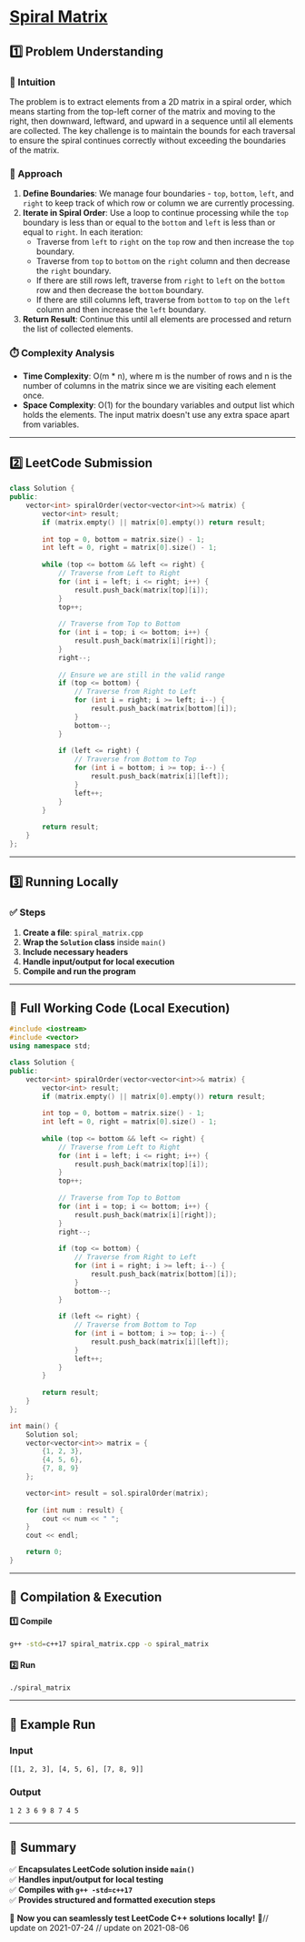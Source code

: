 # **[Spiral Matrix](https://leetcode.com/problems/spiral-matrix/description/)**  

## **1️⃣ Problem Understanding**  
### **📌 Intuition**  
The problem is to extract elements from a 2D matrix in a spiral order, which means starting from the top-left corner of the matrix and moving to the right, then downward, leftward, and upward in a sequence until all elements are collected. The key challenge is to maintain the bounds for each traversal to ensure the spiral continues correctly without exceeding the boundaries of the matrix.

### **🚀 Approach**  
1. **Define Boundaries**: We manage four boundaries - `top`, `bottom`, `left`, and `right` to keep track of which row or column we are currently processing.
2. **Iterate in Spiral Order**: Use a loop to continue processing while the `top` boundary is less than or equal to the `bottom` and `left` is less than or equal to `right`. In each iteration:
   - Traverse from `left` to `right` on the `top` row and then increase the `top` boundary.
   - Traverse from `top` to `bottom` on the `right` column and then decrease the `right` boundary.
   - If there are still rows left, traverse from `right` to `left` on the `bottom` row and then decrease the `bottom` boundary.
   - If there are still columns left, traverse from `bottom` to `top` on the `left` column and then increase the `left` boundary.
3. **Return Result**: Continue this until all elements are processed and return the list of collected elements.

### **⏱️ Complexity Analysis**  
- **Time Complexity**: O(m * n), where m is the number of rows and n is the number of columns in the matrix since we are visiting each element once.
- **Space Complexity**: O(1) for the boundary variables and output list which holds the elements. The input matrix doesn't use any extra space apart from variables.

---  

## **2️⃣ LeetCode Submission**  
```cpp
class Solution {
public:
    vector<int> spiralOrder(vector<vector<int>>& matrix) {
        vector<int> result;
        if (matrix.empty() || matrix[0].empty()) return result;
        
        int top = 0, bottom = matrix.size() - 1;
        int left = 0, right = matrix[0].size() - 1;
        
        while (top <= bottom && left <= right) {
            // Traverse from Left to Right
            for (int i = left; i <= right; i++) {
                result.push_back(matrix[top][i]);
            }
            top++;
            
            // Traverse from Top to Bottom
            for (int i = top; i <= bottom; i++) {
                result.push_back(matrix[i][right]);
            }
            right--;
            
            // Ensure we are still in the valid range
            if (top <= bottom) {
                // Traverse from Right to Left
                for (int i = right; i >= left; i--) {
                    result.push_back(matrix[bottom][i]);
                }
                bottom--;
            }
            
            if (left <= right) {
                // Traverse from Bottom to Top
                for (int i = bottom; i >= top; i--) {
                    result.push_back(matrix[i][left]);
                }
                left++;
            }
        }
        
        return result;
    }
};  
```  

---  

## **3️⃣ Running Locally**  
### **✅ Steps**  
1. **Create a file**: `spiral_matrix.cpp`  
2. **Wrap the `Solution` class** inside `main()`  
3. **Include necessary headers**  
4. **Handle input/output for local execution**  
5. **Compile and run the program**  

---  

## **📝 Full Working Code (Local Execution)**  
```cpp
#include <iostream>
#include <vector>
using namespace std;

class Solution {
public:
    vector<int> spiralOrder(vector<vector<int>>& matrix) {
        vector<int> result;
        if (matrix.empty() || matrix[0].empty()) return result;
        
        int top = 0, bottom = matrix.size() - 1;
        int left = 0, right = matrix[0].size() - 1;
        
        while (top <= bottom && left <= right) {
            // Traverse from Left to Right
            for (int i = left; i <= right; i++) {
                result.push_back(matrix[top][i]);
            }
            top++;
            
            // Traverse from Top to Bottom
            for (int i = top; i <= bottom; i++) {
                result.push_back(matrix[i][right]);
            }
            right--;
            
            if (top <= bottom) {
                // Traverse from Right to Left
                for (int i = right; i >= left; i--) {
                    result.push_back(matrix[bottom][i]);
                }
                bottom--;
            }
            
            if (left <= right) {
                // Traverse from Bottom to Top
                for (int i = bottom; i >= top; i--) {
                    result.push_back(matrix[i][left]);
                }
                left++;
            }
        }
        
        return result;
    }
};

int main() {
    Solution sol;
    vector<vector<int>> matrix = {
        {1, 2, 3},
        {4, 5, 6},
        {7, 8, 9}
    };

    vector<int> result = sol.spiralOrder(matrix);
    
    for (int num : result) {
        cout << num << " ";
    }
    cout << endl;

    return 0;
}
```  

---  

## **🔧 Compilation & Execution**  
#### **1️⃣ Compile**  
```bash
g++ -std=c++17 spiral_matrix.cpp -o spiral_matrix
```  

#### **2️⃣ Run**  
```bash
./spiral_matrix
```  

---  

## **🎯 Example Run**  
### **Input**  
```
[[1, 2, 3], [4, 5, 6], [7, 8, 9]]
```  
### **Output**  
```
1 2 3 6 9 8 7 4 5 
```  

---  

## **📌 Summary**  
✅ **Encapsulates LeetCode solution inside `main()`**  
✅ **Handles input/output for local testing**  
✅ **Compiles with `g++ -std=c++17`**  
✅ **Provides structured and formatted execution steps**  

🚀 **Now you can seamlessly test LeetCode C++ solutions locally!** 🚀// update on 2021-07-24
// update on 2021-08-06
